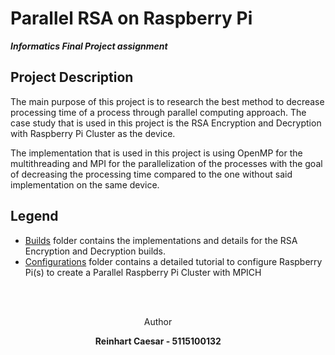 # Parallel RSA on Raspberry Pi
***Informatics Final Project assignment***

## Project Description
The main purpose of this project is to research the best method to decrease processing time of a process through parallel computing approach. The case study that is used in this project is the RSA Encryption and Decryption with Raspberry Pi Cluster as the device.

The implementation that is used in this project is using OpenMP for the multithreading and MPI for the parallelization of the processes with the goal of decreasing the processing time compared to the one without said implementation on the same device.

## Legend
+ [Builds](https://github.com/ReinhartC/Parallel-RSA-on-Raspberry-Pi/tree/master/Builds "Builds") folder contains the implementations and details for the RSA Encryption and Decryption builds.
+ [Configurations](https://github.com/ReinhartC/Parallel-RSA-on-Raspberry-Pi/tree/master/Configurations) folder contains a detailed tutorial to configure Raspberry Pi(s) to create a Parallel Raspberry Pi Cluster with MPICH

<br><br>
<p align="center">
    <a>
    	Author
    </a>  
</p>
<p align="center">
    <a>
        <b>Reinhart Caesar - 5115100132<b>
    </a>  
</p>